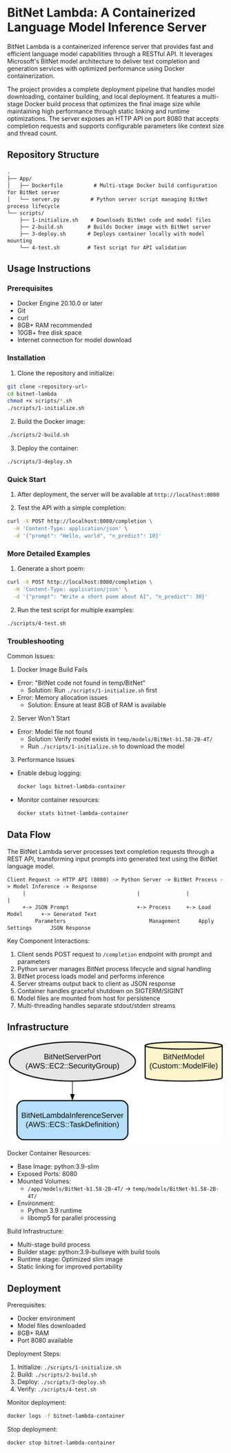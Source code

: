 # BitNet Lambda: A Containerized Language Model Inference Server

BitNet Lambda is a containerized inference server that provides fast and efficient language model capabilities through a RESTful API. It leverages Microsoft's BitNet model architecture to deliver text completion and generation services with optimized performance using Docker containerization.

The project provides a complete deployment pipeline that handles model downloading, container building, and local deployment. It features a multi-stage Docker build process that optimizes the final image size while maintaining high performance through static linking and runtime optimizations. The server exposes an HTTP API on port 8080 that accepts completion requests and supports configurable parameters like context size and thread count.

## Repository Structure
```
.
├── App/
│   ├── Dockerfile          # Multi-stage Docker build configuration for BitNet server
│   └── server.py          # Python server script managing BitNet process lifecycle
└── scripts/
    ├── 1-initialize.sh    # Downloads BitNet code and model files
    ├── 2-build.sh        # Builds Docker image with BitNet server
    ├── 3-deploy.sh       # Deploys container locally with model mounting
    └── 4-test.sh         # Test script for API validation
```

## Usage Instructions
### Prerequisites
- Docker Engine 20.10.0 or later
- Git
- curl
- 8GB+ RAM recommended
- 10GB+ free disk space
- Internet connection for model download

### Installation

1. Clone the repository and initialize:
```bash
git clone <repository-url>
cd bitnet-lambda
chmod +x scripts/*.sh
./scripts/1-initialize.sh
```

2. Build the Docker image:
```bash
./scripts/2-build.sh
```

3. Deploy the container:
```bash
./scripts/3-deploy.sh
```

### Quick Start

1. After deployment, the server will be available at `http://localhost:8080`

2. Test the API with a simple completion:
```bash
curl -X POST http://localhost:8080/completion \
  -H 'Content-Type: application/json' \
  -d '{"prompt": "Hello, world", "n_predict": 10}'
```

### More Detailed Examples

1. Generate a short poem:
```bash
curl -X POST http://localhost:8080/completion \
  -H 'Content-Type: application/json' \
  -d '{"prompt": "Write a short poem about AI", "n_predict": 30}'
```

2. Run the test script for multiple examples:
```bash
./scripts/4-test.sh
```

### Troubleshooting

Common Issues:

1. Docker Image Build Fails
- Error: "BitNet code not found in temp/BitNet"
  - Solution: Run `./scripts/1-initialize.sh` first
- Error: Memory allocation issues
  - Solution: Ensure at least 8GB of RAM is available

2. Server Won't Start
- Error: Model file not found
  - Solution: Verify model exists in `temp/models/BitNet-b1.58-2B-4T/`
  - Run `./scripts/1-initialize.sh` to download the model

3. Performance Issues
- Enable debug logging:
  ```bash
  docker logs bitnet-lambda-container
  ```
- Monitor container resources:
  ```bash
  docker stats bitnet-lambda-container
  ```

## Data Flow
The BitNet Lambda server processes text completion requests through a REST API, transforming input prompts into generated text using the BitNet language model.

```ascii
Client Request -> HTTP API (8080) -> Python Server -> BitNet Process -> Model Inference -> Response
     |                                    |               |                    |
     +-> JSON Prompt                      +-> Process     +-> Load Model      +-> Generated Text
         Parameters                           Management      Apply Settings      JSON Response
```

Key Component Interactions:
1. Client sends POST request to `/completion` endpoint with prompt and parameters
2. Python server manages BitNet process lifecycle and signal handling
3. BitNet process loads model and performs inference
4. Server streams output back to client as JSON response
5. Container handles graceful shutdown on SIGTERM/SIGINT
6. Model files are mounted from host for persistence
7. Multi-threading handles separate stdout/stderr streams

## Infrastructure

![Infrastructure diagram](./docs/infra.svg)

Docker Container Resources:
- Base Image: python:3.9-slim
- Exposed Ports: 8080
- Mounted Volumes: 
  - `/app/models/BitNet-b1.58-2B-4T/` -> `temp/models/BitNet-b1.58-2B-4T/`
- Environment:
  - Python 3.9 runtime
  - libomp5 for parallel processing

Build Infrastructure:
- Multi-stage build process
- Builder stage: python:3.9-bullseye with build tools
- Runtime stage: Optimized slim image
- Static linking for improved portability

## Deployment

Prerequisites:
- Docker environment
- Model files downloaded
- 8GB+ RAM
- Port 8080 available

Deployment Steps:
1. Initialize: `./scripts/1-initialize.sh`
2. Build: `./scripts/2-build.sh`
3. Deploy: `./scripts/3-deploy.sh`
4. Verify: `./scripts/4-test.sh`

Monitor deployment:
```bash
docker logs -f bitnet-lambda-container
```

Stop deployment:
```bash
docker stop bitnet-lambda-container
```